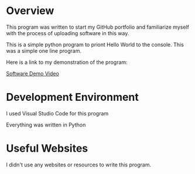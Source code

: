 # Overview

This program was written to start my GitHub portfolio and familiarize myself with the process of uploading software in this way.

This is a simple python program to priont Hello World to the console. This was a simple one line program.

Here is a link to my demonstration of the program:

[Software Demo Video](https://youtu.be/tyHL1o00nCQ)

# Development Environment

I used Visual Studio Code for this program

Everything was written in Python

# Useful Websites

I didn't use any websites or resources to write this program.
